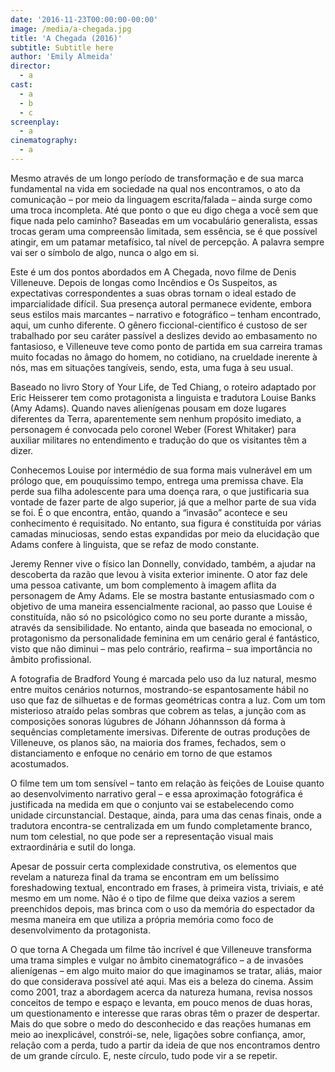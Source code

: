 ```yaml
---
date: '2016-11-23T00:00:00-00:00'
image: /media/a-chegada.jpg
title: 'A Chegada (2016)'
subtitle: Subtitle here
author: 'Emily Almeida'
director:
  - a
cast:
  - a
  - b
  - c
screenplay:
  - a
cinematography:
  - a
---
```

Mesmo através de um longo período de transformação e de sua marca fundamental na vida em sociedade na qual nos encontramos, o ato da comunicação – por meio da linguagem escrita/falada – ainda surge como uma troca incompleta. Até que ponto o que eu digo chega a você sem que fique nada pelo caminho? Baseadas em um vocabulário generalista, essas trocas geram uma compreensão limitada, sem essência, se é que possível atingir, em um patamar metafísico, tal nível de percepção. A palavra sempre vai ser o símbolo de algo, nunca o algo em si.


Este é um dos pontos abordados em A Chegada, novo filme de Denis Villeneuve. Depois de longas como Incêndios e Os Suspeitos, as expectativas correspondentes a suas obras tornam o ideal estado de imparcialidade difícil. Sua presença autoral permanece evidente, embora seus estilos mais marcantes – narrativo e fotográfico – tenham encontrado, aqui, um cunho diferente. O gênero ficcional-científico é custoso de ser trabalhado por seu caráter passível a deslizes devido ao embasamento no fantasioso, e Villeneuve teve como ponto de partida em sua carreira tramas muito focadas no âmago do homem, no cotidiano, na crueldade inerente à nós, mas em situações tangíveis, sendo, esta, uma fuga à seu usual.

Baseado no livro Story of Your Life, de Ted Chiang, o roteiro adaptado por Eric Heisserer tem como protagonista a linguista e tradutora Louise Banks (Amy Adams). Quando naves alienígenas pousam em doze lugares diferentes da Terra, aparentemente sem nenhum propósito imediato, a personagem é convocada pelo coronel Weber (Forest Whitaker) para auxiliar militares no entendimento e tradução do que os visitantes têm a dizer.

Conhecemos Louise por intermédio de sua forma mais vulnerável em um prólogo que, em pouquíssimo tempo, entrega uma premissa chave. Ela perde sua filha adolescente para uma doença rara, o que justificaria sua vontade de fazer parte de algo superior, já que a melhor parte de sua vida se foi. É o que encontra, então, quando a “invasão” acontece e seu conhecimento é requisitado. No entanto, sua figura é constituída por várias camadas minuciosas, sendo estas expandidas por meio da elucidação que Adams confere à linguista, que se refaz de modo constante.

Jeremy Renner vive o físico Ian Donnelly, convidado, também, a ajudar na  descoberta da razão que levou à visita exterior iminente. O ator faz dele uma pessoa cativante, um bom complemento à imagem aflita da personagem de Amy Adams. Ele se mostra bastante entusiasmado com o objetivo de uma maneira essencialmente racional, ao passo que Louise é constituída, não só no psicológico como no seu porte durante a missão, através da sensibilidade. No entanto, ainda que baseada no emocional, o protagonismo da personalidade feminina em um cenário geral é fantástico, visto que não diminui – mas pelo contrário, reafirma – sua importância no âmbito profissional.

A fotografia de Bradford Young é marcada pelo uso da luz natural, mesmo entre muitos cenários noturnos, mostrando-se espantosamente hábil no uso que faz de silhuetas e de formas geométricas contra a luz. Com um tom misterioso atraído pelas sombras que cobrem as telas, a junção com as composições sonoras lúgubres de Jóhann Jóhannsson dá forma à sequências completamente imersivas. Diferente de outras produções de Villeneuve, os planos são, na maioria dos frames, fechados, sem o distanciamento e enfoque no cenário em torno de que estamos acostumados.

O filme tem um tom sensível – tanto em relação às feições de Louise quanto ao desenvolvimento narrativo geral – e essa aproximação fotográfica é justificada na medida em que o conjunto vai se estabelecendo como unidade circunstancial. Destaque, ainda, para uma das cenas finais, onde a tradutora encontra-se centralizada em um fundo completamente branco, num tom celestial, no que pode ser a representação visual mais extraordinária e sutil do longa.

Apesar de possuir certa complexidade construtiva, os elementos que revelam a natureza final da trama se encontram em um belíssimo foreshadowing textual, encontrado em frases, à primeira vista, triviais, e até mesmo em um nome. Não é o tipo de filme que deixa vazios a serem preenchidos depois, mas brinca com o uso da memória do espectador da mesma maneira em que utiliza a própria memória como foco de desenvolvimento da protagonista.

O que torna A Chegada um filme tão incrível é que Villeneuve transforma uma trama simples e vulgar no âmbito cinematográfico – a de invasões alienígenas – em algo muito maior do que imaginamos se tratar, aliás, maior do que considerava possível até aqui. Mas eis a beleza do cinema. Assim como 2001, traz a abordagem acerca da natureza humana, revisa nossos conceitos de tempo e espaço e levanta, em pouco menos de duas horas, um questionamento e interesse que raras obras têm o prazer de despertar. Mais do que sobre o medo do desconhecido e das reações humanas em meio ao inexplicável, constrói-se, nele, ligações sobre confiança, amor, relação com a perda, tudo a partir da ideia de que nos encontramos dentro de um grande círculo. E, neste círculo, tudo pode vir a se repetir.